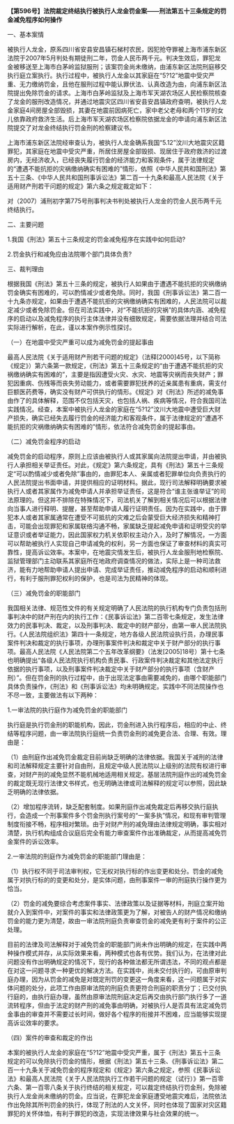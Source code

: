 **【第596号】法院裁定终结执行被执行人龙金罚金案——刑法第五十三条规定的罚金减免程序如何操作**

一、基本案情

被执行人龙金，原系四川省安县安昌镇石梯村农民，因犯抢夺罪被上海市浦东新区法院于2007年5月判处有期徒刑二年，罚金人民币两千元。判决生效后，罪犯龙金被移送至上海市白茅岭监狱服刑；该案罚金尚未缴纳，由浦东新区法院刑庭移交执行庭立案执行。执行过程中，被执行人龙金以其家庭在“5?12”地震中受灾严重、无力缴纳罚金，且他在服刑过程中能认罪伏法、认真改造为由，向浦东新区法院提出免除罚金的请求。上海市白茅岭监狱及上海市军天湖农场区人民检察院核查了龙金的服刑改造情况，并通过地震灾区四川省安县安昌镇政府查明，被执行人龙金家庭4间房屋全部毁损，其妻在地震前因病死亡，家中老父老母和两个11岁的女儿依靠政府救济生活。后上海市军天湖农场区检察院依据龙金的申请向浦东新区法院提交了对龙金终结执行罚金刑的检察建议书。

上海市浦东新区法院经审查认为，被执行人龙金确系我国“5.12”汶川大地震灾区籍罪犯，其家庭在地震中受灾严重，所居住房屋全部毁损、现居住于政府救济的过渡房内，无经济收入，已经丧失履行罚金的经济能力和客观条件，属于法律规定的“遭遇不能抗拒的灾祸缴纳确实有困难的”情形，依照《中华人民共和国刑法》第五十三条、《中华人民共和国刑事诉讼法》第二百一十九条和最高人民法院《关于适用财产刑若干问题的规定》第六条之规定裁定如下：

对（2007）浦刑初字第775号刑事判决书判处被执行人龙金的罚金人民币两千元终结执行。

二、主要问题

1.我国《刑法》第五十三条规定的罚金减免程序在实践中如何启动?

2.罚金执行和减免应由法院哪个部门具体负责?

三、裁判理由

根据我国《刑法》第五十三条的规定，被执行人如果由于遭遇不能抗拒的灾祸缴纳罚金确实有困难的，可以酌情减少或者免除。同时，我国《刑事诉讼法》第二百一十九条亦规定，如果由于遭遇不能抗拒的灾祸缴纳确实有困难的，人民法院可以裁定减少或者免除罚金。但在司法实践中，对“不能抗拒的灾祸”的具体内涵、减免程序的启动以及减免程序的执行主体法律并没有细致规定，需要依据法理并结合司法实际进行解析，在此，谨以本案作例示性探讨。

（一）在地震中受灾严重可以成为减免罚金的提起事由

最高人民法院《关于适用财产刑若干问题的规定》（法释\[2000\]45号，以下简称《规定》）第六条第一款规定，《刑法》第五十三条规定的“由于遭遇不能抗拒的灾祸缴纳确实有困难的”，主要是指因遭受火灾、水灾、地震等灾祸而丧失财产；罪犯因重病、伤残等而丧失劳动能力，或者需要罪犯抚养的近亲属患有重病，需支付巨额医药费等，确实没有财产可供执行的情形。《规定》对《刑法》所述的减免事由作了的具体解释，范围不仅包括天灾，也包括人祸、疾病等情况，符合我国司法实践情况。经查，本案中被执行人龙金的家庭在“5?12”汶川大地震中遭受巨大财产损失，确实已经失去履行罚金的经济能力和客观条件，属于法律规定的“遭遇不能抗拒的灾祸缴纳确实有困难的”情形，依法符合减免罚金的提起事由。

（二）减免罚金程序的启动

减免罚金的启动程序，原则上应该由被执行人或其家属向法院提出申请，并由被执行人承担相关举证责任。对此，《规定》第六条规定，具有《刑法》第五十三条规定“可以酌情减少或者免除”事由的，由罪犯本人、亲属或者犯罪单位向负责执行的人民法院提出书面申请，并提供相应的证明材料。据此，现行司法解释明确要求被执行人或者其家属作为减免申请人并承担举证责任，这是符合“谁主张谁举证”的司法原理的。但这并不排除在特殊情况下，司法机关了解到相关情况后可以根据法律向当事人进行释明、提醒，甚至帮助申请人履行证明责任。因为在实践中，由于罪犯本人或者其家属通常在遭受不可抵抗的灾难之后会蒙受巨大经济损失和精神打击，可能会出现罪犯和家属联络沟通不畅，家属缺乏提起减免申请和证明受灾的举证意识或者举证能力，因此国家权力机关依职权主动介入，及时了解情况，一方面可以帮助被执行人实现自己申请减免的权利，另一方面也保证了审查材料的真实可靠性，提高诉讼效率。本案中，在地震灾情发生后，被执行人龙金服刑地检察院、监狱管理部门主动联系其家庭所在地政府调查情况的做法，实际上是一种司法救济，能有力地帮助申请人提出申请、完成举证责任，推动减免程序的启动和顺利进行，有利于服刑罪犯权利的保护，也是司法为民精神的体现。

（三）减免罚金的职能部门

我国相关法律、规范性文件的有关规定明确了人民法院的执行机构专门负责包括刑事判决中的财产刑在内的执行工作：《民事诉讼法》第二百零七条规定，发生法律效力的民事判决、裁定，以及刑事判决、裁定中的财产部分，由第一审人民法院执行。《人民法院组织法》第四十一条规定，地方各级人民法院设执行员，办理民事案件判决和裁定的执行事项，办理刑事案件判决和裁定中关于财产部分的执行事项。最高人民法院《人民法院第二个五年改革纲要》（法发\[2005\]18号）第十七条也明确提出“各级人民法院执行机构负责民事、行政案件判决裁定和其他法定执行依据的执行事项，以及刑事案件判决裁定中关于财产部分的执行事项（含财产刑）”。但在罚金刑的执行过程中，由于出现法定事由需要减免的，由哪个职能部门具体负责操作，《刑法》和《刑事诉讼法》均未明确规定。实践中不同法院操作也不尽一致，主要做法有以下两种：

1.一审法院的执行庭作为减免罚金的职能部门

执行庭是执行罚金刑的职能机构，因此，罚金刑进入执行程序后，相应的中止、终结等程序问题，由一审法院执行庭统一负责罚金刑的减免更合法、合理、有效。理由是：

（1）由刑庭作出减免罚金裁定目前尚缺乏明确的法律依据。我国关于减刑的法律和司法解释规定主要针对自由刑，且规定中级人民法院以上级别的法院有权进行审查，对财产刑的减免显然不能机械地适用相关规定。基层法院刑庭作出的减免罚金的裁定既无现行法律文书样式，也无明确法律或司法解释的规定可以参照，因此缺乏明确的法律依据。

（2）增加程序流转，缺乏配套制度。如果刑庭作出减免裁定后再移交执行庭执行，会造成一个刑事案件多个罚金刑执行案号的“一案多执”情况，和现有审判管理制度衔接不畅，程序相对繁琐。由于对财产刑的减免理由法律规定明确，事实相对清楚，执行机构组成合议庭后完全有能力审查案件作出准确裁定，从而提高减免罚金案件的诉讼效率。

2.一审法院的刑庭作为减免罚金的职能部门理由是：

（1）执行权不同于司法审判权，它无权对执行标的作出变更和处分。罚金的减免属于对执行标的的变更和处分，是实体问题，由刑事案件一审的刑庭执行操作更为恰当。

（2）罚金的减免要综合考虑案件事实、法律政策以及证据等材料，刑庭立案开始就介入到案件中，对案件的事实和法律政策更为了解，对被告人的财产情况和缴纳罚金的能力更为清楚，故由一审法院刑庭负责审查罚金的减免更有利于案件的公正处理。

目前的法律及司法解释对于减免罚金的职能部门尚未作出明确的规定，在实践中两种操作模式并存，从实际效果来看，两种模式也各有优势。我们认为，在法律对此问题没有作出明确规定的情况下，现行的各种做法都无所谓违法，不同的观点都是在对这一问题寻求一种更优的解决方法。在实践中，尚未交付执行的，可由原审判庭办理，因为从罚金的减免是对既定刑罚的变更这一角度来看，这一问题属于对实体问题的处分，此项工作由原审法院的刑庭负责更符合刑庭的职责分丁；已交付执行庭的，由执行庭办理，虽然由原审法院刑庭决定后再交由执行部门执行多了一道流转程序，但由于法定的财产刑的减免事由明确，对被执行人是否具有法定减免罚金事由的审查并不需要过长时间，做好各个程序的衔接并不困难，应当能够实现提高诉讼效率的要求。

（四）案件的审查和裁定的作出

本案的被执行人龙金的家庭在“5?12”地震中受灾严重，属于《刑法》第五十三条规定的可以免除执行罚金的情形，根据《刑法》第五十三条、《刑事诉讼法》第二百一十九条关于减免罚金的程序规定和《规定》第六条之规定，参照《民事诉讼法》和最高人民法院《关于人民法院执行工作若干问题的规定（试行）》第一百零六条、第一百零八条关于执行终结的相关规定，可以裁定终结执行罚金刑，免除被执行人龙金尚未缴纳的罚金。应当说，在罪犯龙金家庭遭受地震灾难后，法院依法作出免除其所判罚金的执行，体现了刑法的人文关怀，同时也体现了国家对灾区籍罪犯的关怀体恤，有利于罪犯的改造，实现法律效果与社会效果的统一。